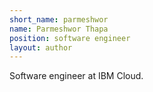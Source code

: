 ```yaml
---
short_name: parmeshwor
name: Parmeshwor Thapa
position: software engineer
layout: author
---
```


Software engineer at IBM Cloud.